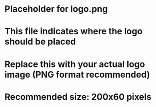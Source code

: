 # Placeholder for logo.png
# This file indicates where the logo should be placed
# Replace this with your actual logo image (PNG format recommended)
# Recommended size: 200x60 pixels
